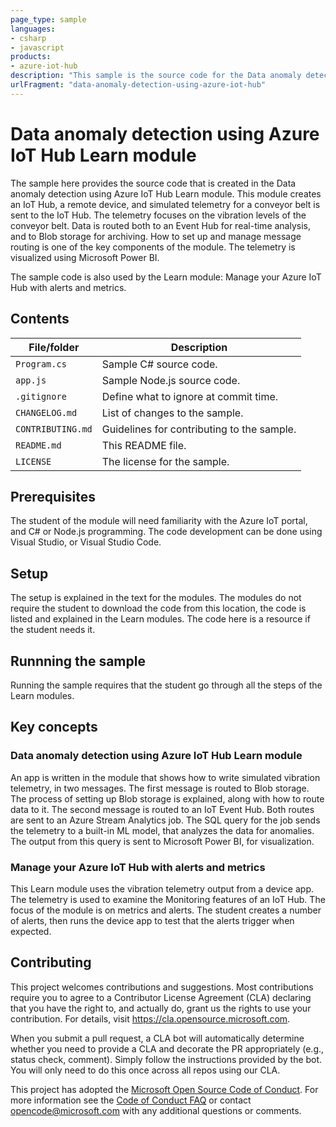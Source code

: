 ```yaml
---
page_type: sample
languages:
- csharp
- javascript
products:
- azure-iot-hub
description: "This sample is the source code for the Data anomaly detection using Azure IoT Hub Learn module, and the Manage your Azure IoT Hub with alerts and metrics Learn module."
urlFragment: "data-anomaly-detection-using-azure-iot-hub"
---
```


# Data anomaly detection using Azure IoT Hub Learn module

The sample here provides the source code that is created in the Data anomaly detection using Azure IoT Hub Learn module. This module creates an IoT Hub, a remote device, and simulated telemetry for a conveyor belt is sent to the IoT Hub. The telemetry focuses on the vibration levels of the conveyor belt. Data is routed both to an Event Hub for real-time analysis, and to Blob storage for archiving. How to set up and manage message routing is one of the key components of the module. The telemetry is visualized using Microsoft Power BI.

The sample code is also used by the Learn module: Manage your Azure IoT Hub with alerts and metrics.

## Contents

| File/folder       | Description                                |
|-------------------|--------------------------------------------|
| `Program.cs`      | Sample C# source code.                     |
| `app.js`          | Sample Node.js source code.                |
| `.gitignore`      | Define what to ignore at commit time.      |
| `CHANGELOG.md`    | List of changes to the sample.             |
| `CONTRIBUTING.md` | Guidelines for contributing to the sample. |
| `README.md`       | This README file.                          |
| `LICENSE`         | The license for the sample.                |

## Prerequisites

The student of the module will need familiarity with the Azure IoT portal, and C# or Node.js programming. The code development can be done using Visual Studio, or Visual Studio Code. 

## Setup

The setup is explained in the text for the modules. The modules do not require the student to download the code from this location, the code is listed and explained in the Learn modules. The code here is a resource if the student needs it.

## Runnning the sample

Running the sample requires that the student go through all the steps of the Learn modules.

## Key concepts

### Data anomaly detection using Azure IoT Hub Learn module
An app is written in the module that shows how to write simulated vibration telemetry, in two messages. The first message is routed to Blob storage. The process of setting up Blob storage is explained, along with how to route data to it. The second message is routed to an IoT Event Hub. Both routes are sent to an Azure Stream Analytics job. The SQL query for the job sends the telemetry to a built-in ML model, that analyzes the data for anomalies. The output from this query is sent to Microsoft Power BI, for visualization.

### Manage your Azure IoT Hub with alerts and metrics
This Learn module uses the vibration telemetry output from a device app. The telemetry is used to examine the Monitoring features of an IoT Hub. The focus of the module is on metrics and alerts. The student creates a number of alerts, then runs the device app to test that the alerts trigger when expected.

## Contributing

This project welcomes contributions and suggestions.  Most contributions require you to agree to a
Contributor License Agreement (CLA) declaring that you have the right to, and actually do, grant us
the rights to use your contribution. For details, visit https://cla.opensource.microsoft.com.

When you submit a pull request, a CLA bot will automatically determine whether you need to provide
a CLA and decorate the PR appropriately (e.g., status check, comment). Simply follow the instructions
provided by the bot. You will only need to do this once across all repos using our CLA.

This project has adopted the [Microsoft Open Source Code of Conduct](https://opensource.microsoft.com/codeofconduct/).
For more information see the [Code of Conduct FAQ](https://opensource.microsoft.com/codeofconduct/faq/) or
contact [opencode@microsoft.com](mailto:opencode@microsoft.com) with any additional questions or comments.
